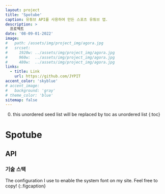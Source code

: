 ```yaml
---
layout: project
title: 'Spotube'
caption: 유튜브 API를 사용하여 만든 스포츠 유튜브 앱.
description: >
  프로젝트
date: '08-09-01-2022'
image: 
#   path: /assets/img/project_img/agora.jpg
#   srcset: 
#     1920w: ../assets/img/project_img/agora.jpg
#     960w:  ../assets/img/project_img/agora.jpg
#     480w:  ../assets/img/project_img/agora.jpg
links:
  - title: Link
    url: https://github.com/JYPIT
accent_color: 'skyblue'
# accent_image:
#   background: 'gray'
# theme_color: 'blue'
sitemap: false
---
```


0. this unordered seed list will be replaced by toc as unordered list 
{:toc}

# Spotube
## API

### 기술 스택

The configuration I use to enable the system font on my site. Feel free to copy!
{:.figcaption}